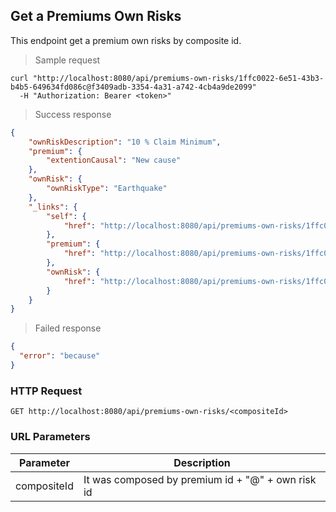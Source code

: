 ## Get a Premiums Own Risks

This endpoint get a premium own risks by composite id.

> Sample request

```shell
curl "http://localhost:8080/api/premiums-own-risks/1ffc0022-6e51-43b3-b4b5-649634fd086c@f3409adb-3354-4a31-a742-4cb4a9de2099"
  -H "Authorization: Bearer <token>"
```

> Success response

```json
{
    "ownRiskDescription": "10 % Claim Minimum",
    "premium": {
        "extentionCausal": "New cause"
    },
    "ownRisk": {
        "ownRiskType": "Earthquake"
    },
    "_links": {
        "self": {
            "href": "http://localhost:8080/api/premiums-own-risks/1ffc0022-6e51-43b3-b4b5-649634fd086c@f3409adb-3354-4a31-a742-4cb4a9de2099"
        },
        "premium": {
            "href": "http://localhost:8080/api/premiums-own-risks/1ffc0022-6e51-43b3-b4b5-649634fd086c@f3409adb-3354-4a31-a742-4cb4a9de2099/premium"
        },
        "ownRisk": {
            "href": "http://localhost:8080/api/premiums-own-risks/1ffc0022-6e51-43b3-b4b5-649634fd086c@f3409adb-3354-4a31-a742-4cb4a9de2099/ownRisk"
        }
    }
}
```

> Failed response

```json
{
  "error": "because"
}
```

### HTTP Request

`GET http://localhost:8080/api/premiums-own-risks/<compositeId>`

### URL Parameters

Parameter | Description
--------- | -----------
compositeId | It was composed by premium id + "@" + own risk id